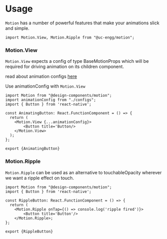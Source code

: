 # Usage
`Motion` has a number of powerful features that make your animations slick and simple.

```
import Motion.View, Motion.Ripple from "@uc-engg/motion";
```

### Motion.View

`Motion.View` expects a config of type BaseMotionProps which will be required for driving animation on its children component. 

read about animation configs [here](https://github.com/urbanclap-engg/motion/blob/main/docs/pages/animation_config.md)

Use animationConfig with `Motion.View`     
```
import Motion from "@design-components/motion";
import animationConfig from "./configs";
import { Button } from 'react-native';

const AnimatingButton: React.FunctionComponent = () => {
  return (
    <Motion.View {...animationConfig}>
        <Button title='Button/>
    </Motion.View>
  );
};

export {AnimatingButton}
```

### Motion.Ripple

`Motion.Ripple` can be used as an alternative to touchableOpacity wherever we want a ripple effect on touch. 

```
import Motion from "@design-components/motion";
import { Button } from 'react-native';

const RippleButton: React.FunctionComponent = () => {
  return (
    <Motion.Ripple onTap={() => console.log('ripple fired')}>
        <Button title='Button'/>
    </Motion.Ripple>;
};

export {RippleButton}
```
